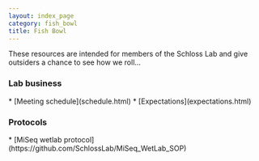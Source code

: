 ```yaml
---
layout: index_page
category: fish_bowl
title: Fish Bowl
---
```


These resources are intended for members of the Schloss Lab and give outsiders a chance to see how we roll...

<h3>Lab business</h3>
* [Meeting schedule](schedule.html)
* [Expectations](expectations.html)

<h3>Protocols</h3>
* [MiSeq wetlab protocol](https://github.com/SchlossLab/MiSeq_WetLab_SOP)
